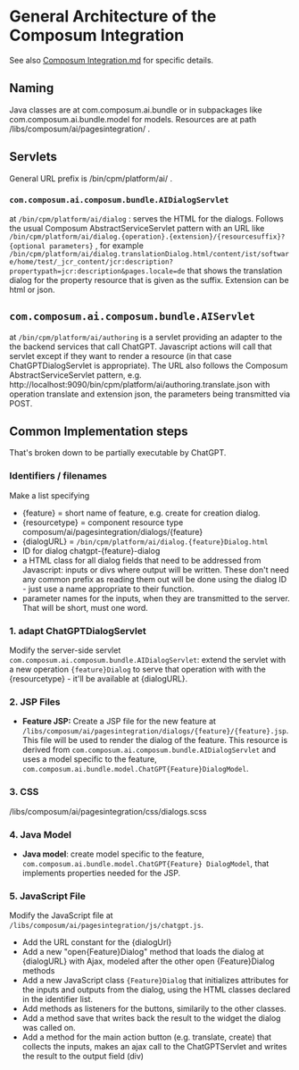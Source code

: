 # General Architecture of the Composum Integration

See also [Composum Integration.md](../composum/ComposumIntegration.md) for specific details.

## Naming

Java classes are at com.composum.ai.bundle or in subpackages like com.composum.ai.bundle.model for models.
Resources are at path /libs/composum/ai/pagesintegration/ .

## Servlets

General URL prefix is /bin/cpm/platform/ai/ .

### `com.composum.ai.composum.bundle.AIDialogServlet`

at `/bin/cpm/platform/ai/dialog` : serves the HTML for the dialogs. Follows the usual Composum
AbstractServiceServlet pattern with an URL like
`/bin/cpm/platform/ai/dialog.{operation}.{extension}/{resourcesuffix}?{optional parameters}`
, for example
`/bin/cpm/platform/ai/dialog.translationDialog.html/content/ist/software/home/test/_jcr_content/jcr:description?propertypath=jcr:description&pages.locale=de`
that shows the translation dialog for the property resource that is given as the suffix.
Extension can be html or json.

## `com.composum.ai.composum.bundle.AIServlet`

at `/bin/cpm/platform/ai/authoring` is a servlet providing an adapter to the the backend services that call
ChatGPT. Javascript actions will call that servlet except if they want to render a resource (in that case
ChatGPTDialogServlet is appropriate).
The URL also follows the Composum AbstractServiceServlet pattern, e.g.
http://localhost:9090/bin/cpm/platform/ai/authoring.translate.json
with operation translate and extension json, the parameters being transmitted via POST.

## Common Implementation steps

That's broken down to be partially executable by ChatGPT.

### Identifiers / filenames

Make a list specifying

- {feature} = short name of feature, e.g. create for creation dialog.
- {resourcetype} = component resource type composum/ai/pagesintegration/dialogs/{feature}
- {dialogURL} = `/bin/cpm/platform/ai/dialog.{feature}Dialog.html`
- ID for dialog chatgpt-{feature}-dialog
- a HTML class for all dialog fields that need to be addressed from Javascript: inputs or divs where output will be written. These don't need any common prefix as reading them out will be done using the dialog ID - just use a name appropriate to their function.
- parameter names for the inputs, when they are transmitted to the server. That will be short, must one word.

### 1. adapt ChatGPTDialogServlet

Modify the server-side servlet `com.composum.ai.composum.bundle.AIDialogServlet`: extend the servlet with a new
operation `{feature}Dialog` to serve that operation with with the {resourcetype} - it'll be available at {dialogURL}.

### 2. JSP Files

- **Feature JSP:** Create a JSP file for the new feature
  at `/libs/composum/ai/pagesintegration/dialogs/{feature}/{feature}.jsp`. This file will be used to render the
  dialog of the feature. This resource is derived from `com.composum.ai.composum.bundle.AIDialogServlet` and uses a
  model specific to the feature, `com.composum.ai.bundle.model.ChatGPT{Feature}DialogModel`.

### 3. CSS
/libs/composum/ai/pagesintegration/css/dialogs.scss 

### 4. Java Model

- **Java model**: create model specific to the feature, `com.composum.ai.bundle.model.ChatGPT{Feature}
  DialogModel`, that implements properties needed for the JSP.

### 5. JavaScript File

Modify the JavaScript file at `/libs/composum/ai/pagesintegration/js/chatgpt.js`.

- Add the URL constant for the {dialogUrl}
- Add a new "open{Feature}Dialog" method that loads the dialog at {dialogURL} with Ajax, modeled after the other open
  {Feature}Dialog methods
- Add a new JavaScript class `{Feature}Dialog` that initializes attributes for the inputs and outputs from the dialog,
  using the HTML classes declared in the identifier list.
- Add methods as listeners for the buttons, similarily to the other classes.
- Add a method save that writes back the result to the widget the dialog was called on.
- Add a method for the main action button (e.g. translate, create) that collects the inputs, makes an ajax call to 
  the ChatGPTServlet and writes the result to the output field (div)
